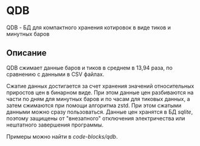 # QDB

QDB - БД для компактного хранения котировок в виде тиков и минутных баров

## Описание

QDB сжимает данные баров и тиков в среднем в 13,94 раза, по сравнению с данными в CSV файлах.

Сжатие данных достигается за счет хранения значений относительных приростов цен в бинарном виде. При этом данные цен разбиваются на части по дням для минутных баров и по часам для тиковых данных, а затем сжимаются при помощи алгоритма zstd.
При этом сжатыми данными можно сразу пользоваться. Данные цен хранятся в БД *sqlite*, поэтому защищены от "внезапного" отключения электричества или нештатного завершения программы.

Примеры можно найти в *code-blocks/qdb*.



